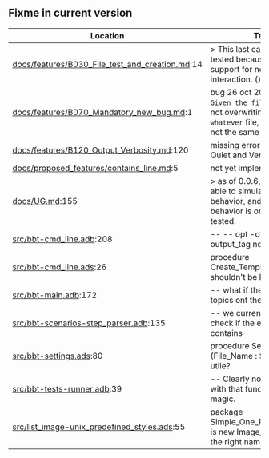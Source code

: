 Fixme in current version
------------------------

Location | Text
---------|-----
[docs/features/B030_File_test_and_creation.md](../docs/features/B030_File_test_and_creation.md):14|> This last case is not yet tested because bbt doesn't support for now prompt interaction. ()  
[docs/features/B070_Mandatory_new_bug.md](../docs/features/B070_Mandatory_new_bug.md):1| bug 26 oct 2024 : the `Given the file whatever` is not overwriting an existing `whatever` file, even if it has not the same content.
[docs/features/B120_Output_Verbosity.md](../docs/features/B120_Output_Verbosity.md):120| missing error output for Quiet and Verbose mode
[docs/proposed_features/contains_line.md](../docs/proposed_features/contains_line.md):5| not yet implemented.
[docs/UG.md](../docs/UG.md):155|>  as of 0.0.6, bbt is not able to simulate interactive behavior, and so this behavior is only partially tested.  
[src/bbt-cmd_line.adb](../src/bbt-cmd_line.adb):208|               --     --  opt -ot / --output_tag not yet coded
[src/bbt-cmd_line.ads](../src/bbt-cmd_line.ads):26|   procedure Create_Template; --  shouldn't be here
[src/bbt-main.adb](../src/bbt-main.adb):172|      -- what if there is multiple topics ont the cmd line?
[src/bbt-scenarios-step_parser.adb](../src/bbt-scenarios-step_parser.adb):135|                                                                                                   --  we currently do not check if the existing file contains
[src/bbt-settings.ads](../src/bbt-settings.ads):80|   procedure Set_Result_File (File_Name : String); --  utile?
[src/bbt-tests-runner.adb](../src/bbt-tests-runner.adb):39|   --  Clearly not confortable with that function, it's magic.
[src/list_image-unix_predefined_styles.ads](../src/list_image-unix_predefined_styles.ads):55|   package Simple_One_Per_Line_Style is new Image_Style --  not the right name at all
